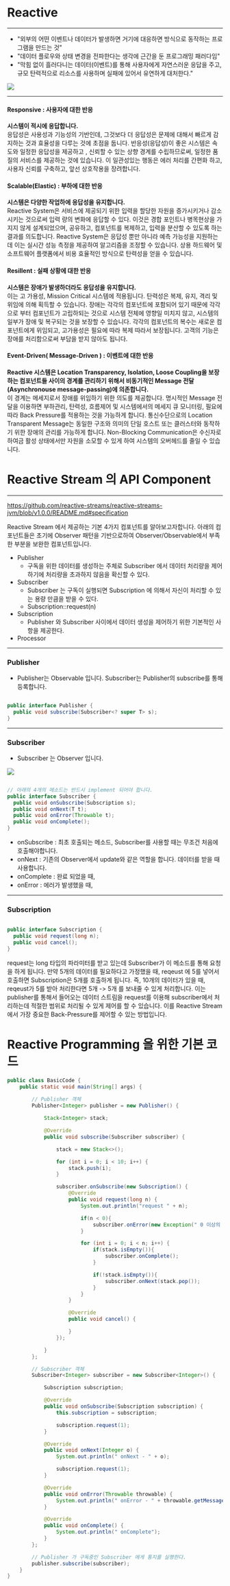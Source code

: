 # Reactive

***

- "외부의 어떤 이벤트나 데이터가 발생하면 거기에 대응하면 방식으로 동작하는 프로그램을 만드는 것"
- "데이터 플로우와 상태 변경을 전파한다는 생각에 근간을 둔 프로그래밍 패러다임"
- "막힘 없이 흘러다니는 데이터(이벤트)를 통해 사용자에게 자연스러운 응답을 주고, 규모 탄력적으로 리소스를 사용하며 실패에 있어서 유연하게 대처한다."

![](https://keepinmindsh.github.io/lines/assets/img/Reactive.png)

***

#### Responsive : 사용자에 대한 반응

**시스템이 적시에 응답합니다.**  
응답성은 사용성과 기능성의 기반인데, 그것보다 더 응답성은 문제에 대해서 빠르게 감지하는 것과 효율성을 다루는 것에 초점을 둡니다. 반응성(응답성)이 좋은 시스템은 속도와 일정한 응답성을 제공하고 , 신뢰할 수 있는 상향 경계를 수립하므로써, 일정한 품질의 서비스를 제공하는 것에 있습니다. 이 일관성있는 행동은 에러 처리를 간편화 하고, 사용자 신뢰를 구축하고, 앞선 상호작용을 장려합니다.

#### Scalable(Elastic) : 부하에 대한 반응

**시스템은 다양한 작업하에 응답성을 유지합니다.**  
Reactive System은 서비스에 제공되기 위한 입력을 할당한 자원을 증가시키거나 감소시키는 것으로써 입력 량의 변화에 응답할 수 있다. 이것은 경합 포인트나 병목현상을 가지지 않게 설계되었으며, 공유하고, 컴포넌트를 복제하고, 입력을 분산할 수 있도록 하는 결과를 의도합니다. Reactive System은 응답성 뿐만 아니라 예측 가능성을 지원하는데 이는 실시간 성능 측정을 제공하여 알고리즘을 조정할 수 있습니다. 상용 하드웨어 및 소프트웨어 플랫폼에서 비용 효율적인 방식으로 탄력성을 얻을 수 있습니다.

#### Resillent : 실패 상황에 대한 반응

**시스템은 장애가 발생하더라도 응답성을 유지합니다.**  
이는 고 가용성, Mission Critical 시스템에 적용됩니다. 탄력성은 복제, 유지, 격리 및 위임에 의해 획득할 수 있습니다. 장애는 각각의 컴포넌트에 포함되어 있기 때문에 각각으로 부터 컴포넌트가 고립하되는 것으로 시스템 전체에 영향일 미치지 않고, 시스템의 일부가 장애 및 복구되는 것을 보장할 수 있습니다. 각각의 컴포넌트의 복수는 새로운 컴포넌트에게 위임되고, 고가용성은 필요에 따라 복제 따라서 보장됩니다. 고객의 기능은 장애를 처리함으로써 부담을 받지 않아도 됩니다.

#### Event-Driven( Message-Driven ) : 이벤트에 대한 반응

**Reactive 시스템은 Location Transparency, Isolation, Loose Coupling을 보장하는 컴포넌트들 사이의 경계를 관리하기 위해서 비동기적인 Message 전달 (Asynchronouse message-passing)에 의존합니다.**  
이 경계는 메세지로서 장애를 위임하기 위한 의도를 제공합니다. 명시적인 Message 전달을 이용하면 부하관리, 탄력성, 흐름제어 및 시스템에서의 메세지 큐 모니터링, 필요에 따라 Back Pressure를 적용하는 것을 가능하게 합니다. 통신수단으로의 Location Transparent Message는 동일한 구조와 의미의 단일 호스트 또는 클러스터와 동작하기 위한 장애의 관리를 가능하게 합니다. Non-Blocking Communication은 수신자로 하여금 활성 상태에서만 자원을 소모할 수 있게 하여 시스템의 오버헤드를 줄일 수 있습니다.

# Reactive Stream 의 API Component

***

<https://github.com/reactive-streams/reactive-streams-jvm/blob/v1.0.0/README.md#specification>

Reactive Stream 에서 제공하는 기본 4가지 컴포넌트를 알아보고자합니다. 아래의 컴포넌트들은 초기에 Observer 패턴을 기반으로하여 Observer/Observable에서 부족한 부분을 보완한 컴포넌트입니다.

- Publisher
  - 구독을 위한 데이터를 생성하는 주체로 Subscriber 에서 데이터 처리량을 제어하기에 처리량을 초과하지 않음을 확신할 수 있다. 
- Subscriber
  - Subscriber 는 구독이 실행되면 Subscription 에 의해서 자신이 처리할 수 있는 용량 만큼을 받을 수 있다. 
  - Subscription::request(n)
- Subscription
  - Publisher 와 Subscriber 사이에서 데이터 생성을 제어하기 위한 기본적인 사항을 제공한다. 
- Processor

***

### Publisher
- Publisher는 Observable 입니다. Subscriber는 Publisher의 subscribe를 통해 등록합니다.

```java

public interface Publisher {
  public void subscribe(Subscriber<? super T> s);
}

```

***

### Subscriber
 - Subscriber 는 Observer 입니다.

![](https://keepinmindsh.github.io/lines/assets/img/subscriber_process.png)


```java

// 아래의 4개의 메소드는 반드시 implement 되어야 합니다.                                   
public interface Subscriber {
  public void onSubscribe(Subscription s);
  public void onNext(T t);
  public void onError(Throwable t);
  public void onComplete();
}   

```

- onSubscribe : 최초 호출되는 메소드, Subscriber를 사용할 때는 무조건 처음에 호출해야합니다.
- onNext : 기존의 Observer에서 update와 같은 역할을 합니다. 데이터를 받을 때 사용합니다.
- onComplete : 완료 되었을 때,
- onError : 에러가 발생했을 때,

***

### Subscription

```java

public interface Subscription {
  public void request(long n);
  public void cancel();
}

```

request는 long 타입의 파라미터를 받고 있는데 Subscriber가 이 메소드를 통해 요청을 하게 됩니다. 만약 5개의 데이터를 필요하다고 가정했을 때, reqeust 에 5를 넣어서 호출하면 Subscription은 5개를 호출하게 됩니다. 즉, 10개의 데이터가 있을 때, reqeust가 5를 받아 처리한다면 5개 -> 5개 를 보내줄 수 있게 처리합니다.
이는 publisher를 통해서 들어오는 데이터 스트림을 request를 이용해 subscriber에서 처리하는데 적절한 범위로 처리될 수 있게 제어를 할 수 있습니다. 이를 Reactive Stream에서 가장 중요한 Back-Pressure를 제어할 수 있는 방법입니다. 

# Reactive Programming 을 위한 기본 코드 

```java
public class BasicCode {
    public static void main(String[] args) {
        
        // Publisher 객체 
        Publisher<Integer> publisher = new Publisher() {

            Stack<Integer> stack;

            @Override
            public void subscribe(Subscriber subscriber) {

                stack = new Stack<>();

                for (int i = 0; i < 10; i++) {
                    stack.push(i);
                }

                subscriber.onSubscribe(new Subscription() {
                    @Override
                    public void request(long n) {
                        System.out.println("request " + n);

                        if(n < 0){
                            subscriber.onError(new Exception(" 0 이상의 숫자를 넣어야 합니다. "));
                        }

                        for (int i = 0; i < n; i++) {
                            if(stack.isEmpty()){
                                subscriber.onComplete();
                            }

                            if(!stack.isEmpty()){
                                subscriber.onNext(stack.pop());
                            }
                        }
                    }

                    @Override
                    public void cancel() {

                    }
                });

            }
        };

        // Subscriber 객체 
        Subscriber<Integer> subscriber = new Subscriber<Integer>() {

            Subscription subscription;

            @Override
            public void onSubscribe(Subscription subscription) {
                this.subscription = subscription;

                subscription.request(1);
            }

            @Override
            public void onNext(Integer o) {
                System.out.println(" onNext - " + o);

                subscription.request(1);
            }

            @Override
            public void onError(Throwable throwable) {
                System.out.println(" onError - " + throwable.getMessage());
            }

            @Override
            public void onComplete() {
                System.out.println(" onComplete");
            }
        };

        // Publisher 가 구독중인 Subscriber 에게 통지를 실행한다. 
        publisher.subscribe(subscriber);
    }
}
```

